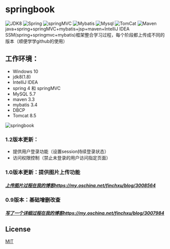 # springbook
![JDK8](https://img.shields.io/badge/jdk-8-brightgreen.svg) ![Spring](https://img.shields.io/badge/Sping-4-yellow.svg)
![springMVC](https://img.shields.io/badge/springMVC--orange.svg) ![Mybatis](https://img.shields.io/badge/MyBatis-3-yellowgreen.svg)
![Mysql](https://img.shields.io/badge/Mysql-5.7-red.svg) ![TomCat](https://img.shields.io/badge/Tomcat-8.5-lightgrey.svg)
![Maven](https://img.shields.io/badge/Maven-3.3-blue.svg)<br>
java+spring+springMVC+mybatis+jsp+maven+IntelliJ IDEA<br>
SSM(spring+springmvc+mybatis)框架整合学习过程，每个阶段都上传成不同的版本（顺便学学github的使用）<br>
## 工作环境：
* Windows 10
* jdk8(1.8)
* IntelliJ IDEA <br>
* spring 4 和 springMVC<br>
* MySQL 5.7<br>
* maven 3.3<br>
* mybatis 3.4<br>
* DBCP<br>
* Tomcat 8.5<br>

![springbook](https://github.com/finch-xu/springbook/raw/master/springbook.gif)<br>

### 1.2版本更新：
* 提供用户登录功能（设置session持续登录状态）
* 访问权限控制（禁止未登录的用户访问指定页面）

### 1.0版本更新：提供图片上传功能
##### [上传图片过程在我的博客https://my.oschina.net/finchxu/blog/3008564](https://my.oschina.net/finchxu/blog/3008564)

### 0.9版本：基础增删改查
##### [写了一个详细过程在我的博客https://my.oschina.net/finchxu/blog/3007984](https://my.oschina.net/finchxu/blog/3007984)

## License

[MIT](http://opensource.org/licenses/MIT)
